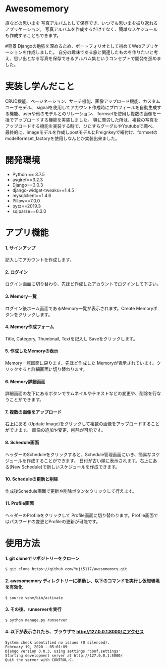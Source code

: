 # Awesomemory
旅などの思い出を 写真アルバムとして保存でき、いつでも思い出を振り返れるアプリケーション。
写真アルバムを作成するだけでなく、簡単なスケジュールも作成することもできます。

#背景
Djangoの勉強を深めるため、ポートフォリオとして初めてWebアプリケーションを作成しました。
自分の趣味である旅と関連したものを作りたいと考え、思い出となる写真を保存できるアルバム集というコンセプトで開発を進めました。

# 実装し学んだこと
CRUD機能、ページネーション、サーチ機能、画像アップロード機能、カスタムユーザモデル、
signalを使用してアカウント作成時にプロフィールを自動生成する機能、userや他のモデルとのリレーション、
formsetを使用し複数の画像を一括でアップロードする機能を実装しました。
特に苦労した所は、複数の写真をアップロードする機能を実装する時で、ひたすらグーグルやYoutubeで調べ、
最終的に、imageモデルを作成しpostモデルにFreignkeyで紐付け、formsetのmodelformset_factoryを使用しなんとか実装出来ました。


# 開発環境
- Python == 3.7.5
- asgiref==3.2.3
- Django==3.0.3
- django-widget-tweaks==1.4.5
- mysqlclient==1.4.6
- Pillow==7.0.0
- pytz==2019.3
- sqlparse==0.3.0

# アプリ機能
#### 1. サインアップ
記入してアカウントを作成します。
#### 2. ログイン
ログイン画面に切り替わり、先ほど作成したアカウントでログインして下さい。
#### 3. Memory一覧
ログイン後ホーム画面であるMemory一覧が表示されます。Create Memoryボタンをクリックします。
#### 4. Memory作成フォーム
Title, Category, Thumbnail, Textを記入し Saveをクリックします。
#### 5. 作成したMemoryの表示
Memory一覧画面に戻ります、先ほど作成した Memoryが表示されています。クリックすると詳細画面に切り替わります。
#### 6. Memory詳細画面
詳細画面の左下にあるボタンでサムネイルやテキストなどの変更や、削除を行なうことができます。
#### 7. 複数の画像をアップロード
右上にある (Update Image)をクリックして複数の画像をアップロードすることができます。
画像の追加や変更、削除が可能です。
#### 8. Schedule画面
ヘッダーのScheduleをクリックすると、Schedule管理画面にいき、簡易なスケジュールを作成することができます。
日付が古い順に表示されます。右上にある(New Schedule)で新しいスケジュールを作成できます。
#### 10. Scheduleの更新と削除
作成後Schedule画面で更新や削除ボタンをクリックして行えます。
#### 11. Profile画面
ヘッダーのProfileをクリックして Profile画面に切り替わります。Profile画面ではパスワードの変更とProfileの更新が可能です。

# 使用方法
#### 1. git cloneでリポジトリーをクローン
```
$ git clone https://github.com/Yuji5117/awesomemory.git
```
#### 2. awesomemory ディレクトリーに移動し、以下のコマンドを実行し仮想環境を有効化
```
$ source venv/bin/activate
```
#### 3. その後、runserverを実行
```
$ python manage.py runserver
```
#### 4. 以下が表示されたら、ブラウザで http://127.0.0.1:8000/にアクセス
```
System check identified no issues (0 silenced).
February 19, 2020 - 05:01:09
Django version 3.0.3, using settings 'conf.settings'
Starting development server at http://127.0.0.1:8000/
Quit the server with CONTROL-C.
```



